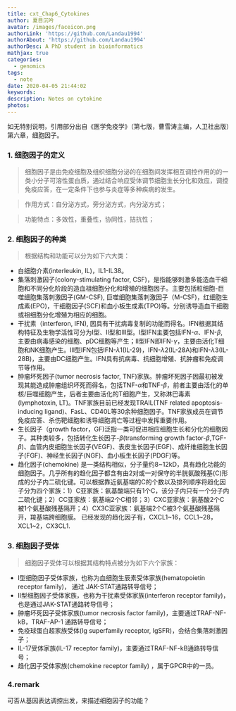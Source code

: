 ```yaml
---
title: cxt_Chap6_Cytokines
author: 夏目沉吟
avatar: /images/faceicon.png
authorLink: 'https://github.com/Landau1994'
authorAbout: 'https://github.com/Landau1994'
authorDesc: A PhD student in bioinformatics
mathjax: true
categories:
  - genomics
tags:
  - note
date: 2020-04-05 21:44:02
keywords:
description: Notes on cytokine
photos:
---
```


如无特别说明，引用部分出自《医学免疫学》（第七版，曹雪涛主编，人卫社出版）第六章，细胞因子。

### 1. 细胞因子的定义
> 细胞因子是由免疫细胞及组织细胞分泌的在细胞间发挥相互调控作用的的一类小分子可溶性蛋白质，通过结合响应受体调节细胞生长分化和效应，调控免疫应答，在一定条件下也参与炎症等多种疾病的发生。

>作用方式：自分泌方式，旁分泌方式，内分泌方式；

>功能特点：多效性，重叠性，协同性，拮抗性；

### 2. 细胞因子的种类
>根据结构和功能可以分为如下六大类：
- 白细胞介素(interleukin, IL)，IL1-IL38。
- 集落刺激因子(colony-stimulating factor, CSF)，是指能够刺激多能造血干细胞和不同分化阶段的造血祖细胞分化和增殖的细胞因子。主要包括粒细胞-巨噬细胞集落刺激因子(GM-CSF), 巨噬细胞集落刺激因子（M-CSF)，红细胞生成素(EPO)，干细胞因子(SCF)和血小板生成素(TPO)等。分别诱导造血干细胞或祖细胞分化增殖为相应的细胞。
- 干扰素（interferon, IFN), 因具有干扰病毒复制的功能而得名。IFN根据其结构特征及生物学活性可分为I型、II型和III型。I型IFN主要包括IFN-$\alpha$、IFN-$\beta$, 主要由病毒感染的细胞、pDC细胞等产生；II型IFN即IFN-$\gamma$，主要由活化T细胞和NK细胞产生。III型IFN包括IFN-$\lambda 1$(IL-29)，IFN-$\lambda 2$(IL-28A)和IFN-$\lambda 3$(IL-28B)，主要由DC细胞产生。IFN具有抗病毒、抗细胞增殖、抗肿瘤和免疫调节等作用。
-  肿瘤坏死因子(tumor necrosis factor, TNF)家族。肿瘤坏死因子因最初被发现其能造成肿瘤组织坏死而得名，包括TNF-$\alpha$和TNF-$\beta$，前者主要由活化的单核/巨噬细胞产生，后者主要由活化的T细胞产生，又称淋巴毒素(lymphotoxin, LT)。TNF家族目前已经发现TRAIL(TNF related apoptosis-inducing ligand)、FasL、CD40L等30余种细胞因子。TNF家族成员在调节免疫应答、杀伤靶细胞和诱导细胞凋亡等过程中发挥重要作用。
-  生长因子（growth factor，GF)泛指一类可促进相应细胞生长和分化的细胞因子。其种类较多，包括转化生长因子-$\beta$(transforming growth factor-$\beta$,TGF-$\beta$)、血管内皮细胞生长因子(VEGF)、表皮生长因子(EGF)、成纤维细胞生长因子(FGF)、神经生长因子(NGF)、血小板生长因子(PDGF)等。
-  趋化因子(chemokine) 是一类结构相似，分子量约8~12kD，具有趋化功能的细胞因子。几乎所有的趋化因子都含有由2对或一对保守的半胱氨酸残基(C)形成的分子内二硫化键。可以根据靠近氨基端的C的个数以及排列顺序将趋化因子分为四个家族：1）C亚家族：氨基酸端只有1个C，该分子内只有一个分子内二硫化键；2）CC亚家族：氨基端2个C相邻；3）CXC亚家族：氨基酸2个C被1个氨基酸残基隔开；4）CX3C亚家族：氨基端2个C被3个氨基酸残基隔开，羧基端跨细胞膜。
已经发现的趋化因子有，CXCL1~16，CCL1~28，XCL1~2，CX3CL1.

### 3. 细胞因子受体

> 细胞因子受体可以根据其结构特点被分为如下六个家族：
- I型细胞因子受体家族，也称为血细胞生辰素受体家族(hematopoietin receptor family)， 通过 JAK-STAT通路转导信号；
- II型细胞因子受体家族，也称为干扰素受体家族(interferon receptor family)，也是通过JAK-STAT通路转导信号；
- 肿瘤坏死因子受体家族(tumor necrosis factor family)，主要通过TRAF-NF-kB，TRAF-AP-1 通路转导信号；
- 免疫球蛋白超家族受体(Ig superfamily receptor, IgSFR)，会结合集落刺激因子；
- IL-17受体家族(IL-17 receptor family)，主要通过TRAF-NF-kB通路转导信号；
- 趋化因子受体家族(chemokine receptor family) ，属于GPCR中的一员。

### 4.remark

可否从基因表达调控出发，来描述细胞因子的功能？